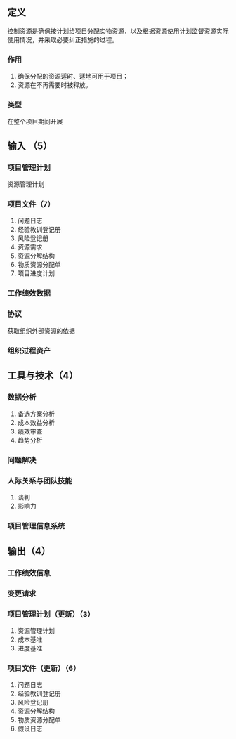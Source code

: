## 定义
控制资源是确保按计划给项目分配实物资源，以及根据资源使用计划监督资源实际使用情况，并采取必要纠正措施的过程。
### 作用
1. 确保分配的资源适时、适地可用于项目；
2. 资源在不再需要时被释放。
### 类型
在整个项目期间开展
## 输入 （5）
### 项目管理计划
资源管理计划
### 项目文件（7）
1. 问题日志
2. 经验教训登记册
3. 风险登记册
4. 资源需求
5. 资源分解结构
6. 物质资源分配单
7. 项目进度计划
### 工作绩效数据
### 协议
获取组织外部资源的依据
### 组织过程资产
## 工具与技术（4）
### 数据分析
1. 备选方案分析
2. 成本效益分析
3. 绩效审查
4. 趋势分析
### 问题解决
### 人际关系与团队技能
1. 谈判
2. 影响力
### 项目管理信息系统
## 输出（4）
### 工作绩效信息
### 变更请求
### 项目管理计划（更新）（3）
1. 资源管理计划
2. 成本基准
3. 进度基准
### 项目文件（更新）（6）
1. 问题日志
2. 经验教训登记册
3. 风险登记册
4. 资源分解结构
5. 物质资源分配单
6. 假设日志